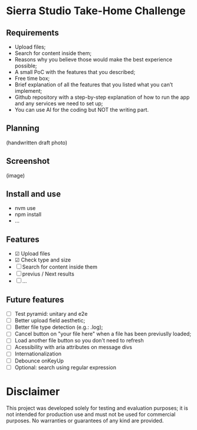 # Sierra Studio Take-Home Challenge

## Requirements

- Upload files;
- Search for content inside them;
- Reasons why you believe those would make the best experience possible;
- A small PoC with the features that you described;
- Free time box;
- Brief explanation of all the features that you listed what you can’t implement;
- Github repository with a step-by-step explanation of how to run the app and any services we need to set up;
- You can use AI for the coding but NOT the writing part.

## Planning

(handwritten draft photo)

## Screenshot

(image)

## Install and use

- nvm use
- npm install
- …

## Features

- ☑ Upload files
- ☑ Check type and size
- ☐ Search for content inside them
- ☐ previus / Next results
- ☐ …

## Future features

- ☐ Test pyramid: unitary and e2e
- ☐ Better upload field aesthetic;
- ☐ Better file type detection (e.g.: .log);
- ☐ Cancel button on "your file here" when a file has been previuslly loaded;
- ☐ Load another file button so you don't need to refresh
- ☐ Acessibility with aria attributes on message divs
- ☐ Internationalization
- ☐ Debounce onKeyUp
- ☐ Optional: search using regular expression

# Disclaimer

This project was developed solely for testing and evaluation purposes; it is not intended for production use and must not be used for commercial purposes. No warranties or guarantees of any kind are provided.
